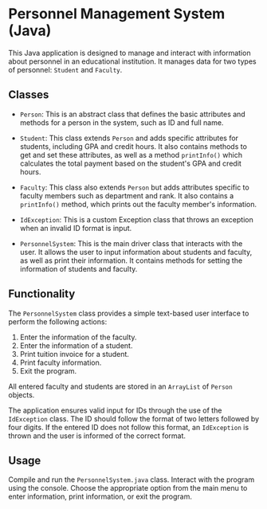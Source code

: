 # Personnel Management System (Java)

This Java application is designed to manage and interact with information about personnel in an educational institution. It manages data for two types of personnel: `Student` and `Faculty`.

## Classes

- `Person`: This is an abstract class that defines the basic attributes and methods for a person in the system, such as ID and full name.

- `Student`: This class extends `Person` and adds specific attributes for students, including GPA and credit hours. It also contains methods to get and set these attributes, as well as a method `printInfo()` which calculates the total payment based on the student's GPA and credit hours.

- `Faculty`: This class also extends `Person` but adds attributes specific to faculty members such as department and rank. It also contains a `printInfo()` method, which prints out the faculty member's information.

- `IdException`: This is a custom Exception class that throws an exception when an invalid ID format is input.

- `PersonnelSystem`: This is the main driver class that interacts with the user. It allows the user to input information about students and faculty, as well as print their information. It contains methods for setting the information of students and faculty. 

## Functionality

The `PersonnelSystem` class provides a simple text-based user interface to perform the following actions:

1. Enter the information of the faculty.
2. Enter the information of a student.
3. Print tuition invoice for a student.
4. Print faculty information.
5. Exit the program.

All entered faculty and students are stored in an `ArrayList` of `Person` objects.

The application ensures valid input for IDs through the use of the `IdException` class. The ID should follow the format of two letters followed by four digits. If the entered ID does not follow this format, an `IdException` is thrown and the user is informed of the correct format.

## Usage

Compile and run the `PersonnelSystem.java` class. Interact with the program using the console. Choose the appropriate option from the main menu to enter information, print information, or exit the program.
